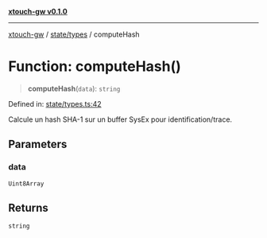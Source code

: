 [**xtouch-gw v0.1.0**](../../../README.md)

***

[xtouch-gw](../../../README.md) / [state/types](../README.md) / computeHash

# Function: computeHash()

> **computeHash**(`data`): `string`

Defined in: [state/types.ts:42](https://github.com/JulienCr/xtouch-gw/blob/4762a61efc98f67cb78942b4a0e2d9f4848bdf43/src/state/types.ts#L42)

Calcule un hash SHA-1 sur un buffer SysEx pour identification/trace.

## Parameters

### data

`Uint8Array`

## Returns

`string`
